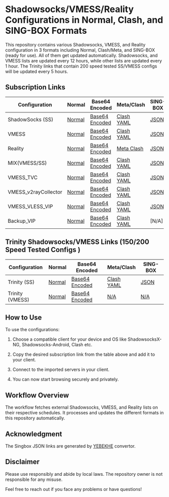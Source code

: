 # Shadowsocks/VMESS/Reality Configurations in Normal, Clash, and SING-BOX Formats

This repository contains various Shadowsocks, VMESS, and Reality configuration in 3 formats including Normal, Clash/Meta, and SING-BOX (ready for use). All of them get updated automatically. Shadowsocks,  and VMESS lists are updated every 12 hours, while other lists are updated every 1 hour. The Trinity links that contain 200 speed tested SS/VMESS configs will be updated every 5 hours. 

## Subscription Links

| Configuration | Normal | Base64 Encoded | Meta/Clash | SING-BOX |
|-|-|-|-|-|  
| ShadowSocks (SS) | [Normal](https://raw.githubusercontent.com/lagzian/SS-Collector/main/shadowsockes.txt) | [Base64 Encoded](https://raw.githubusercontent.com/lagzian/SS-Collector/main/SS_B64.txt) | [Clash YAML](https://raw.githubusercontent.com/lagzian/SS-Collector/main/ss_clash.yaml) | [JSON](https://raw.githubusercontent.com/lagzian/SS-Collector/main/ss_singbox.json) |
| VMESS | [Normal](https://raw.githubusercontent.com/lagzian/SS-Collector/main/vmess.txt) | [Base64 Encoded](https://raw.githubusercontent.com/lagzian/SS-Collector/main/vmess_B64.txt) | [Clash YAML](https://raw.githubusercontent.com/lagzian/SS-Collector/main/vmess_clash.yaml) | [JSON](https://raw.githubusercontent.com/lagzian/SS-Collector/main/vmess_singbox.json) |
| Reality | [Normal](https://raw.githubusercontent.com/lagzian/SS-Collector/main/reality.txt) | [Base64 Encoded](https://raw.githubusercontent.com/lagzian/SS-Collector/main/reality_B64.txt) | [Meta Clash](https://raw.githubusercontent.com/lagzian/SS-Collector/main/reality_clash.yaml) |[JSON](https://raw.githubusercontent.com/lagzian/TelegramV2rayCollector/main/singbox/sfasfi/reality.json) |
| MIX(VMESS/SS) | [Normal](https://raw.githubusercontent.com/lagzian/SS-Collector/main/mix.txt) | [Base64 Encoded](https://raw.githubusercontent.com/lagzian/SS-Collector/main/mix_B64.txt) | [Clash YAML](https://raw.githubusercontent.com/lagzian/SS-Collector/main/mix_clash.yaml) |[JSON](https://raw.githubusercontent.com/lagzian/SS-Collector/main/mix_singbox.json) |
| VMESS_TVC | [Normal](https://raw.githubusercontent.com/lagzian/SS-Collector/main/vmess_tvc.txt) | [Base64 Encoded](https://raw.githubusercontent.com/lagzian/SS-Collector/main/vmess_B64_tvc.txt) | [Clash YAML](https://raw.githubusercontent.com/lagzian/SS-Collector/main/vmess_tvc_clash.yaml) |[JSON](https://raw.githubusercontent.com/lagzian/SS-Collector/main/vmess_tvc_singbox.json) |
| VMESS_v2rayCollector | [Normal](https://raw.githubusercontent.com/lagzian/SS-Collector/main/vmess_ye.txt) | [Base64 Encoded](https://raw.githubusercontent.com/lagzian/SS-Collector/main/vmess_B64_ye.txt) | [Clash YAML](https://raw.githubusercontent.com/lagzian/SS-Collector/main/vmess_ye_clash.yaml) |[JSON](https://raw.githubusercontent.com/lagzian/SS-Collector/main/vmess_ye_singbox.json) |
| VMESS_VLESS_VIP | [Normal](https://raw.githubusercontent.com/lagzian/SS-Collector/main/vmess_vless.txt) | [Base64 Encoded](https://raw.githubusercontent.com/lagzian/SS-Collector/main/vmess_vless_B64.txt) | [Clash YAML](https://raw.githubusercontent.com/lagzian/SS-Collector/main/vmess_vless_clash.yaml) |[JSON](https://raw.githubusercontent.com/lagzian/SS-Collector/main/vmess_vless_singbox.json) |
| Backup_VIP | [Normal](https://raw.githubusercontent.com/lagzian/SS-Collector/main/backup.txt) | [Base64 Encoded](https://raw.githubusercontent.com/lagzian/SS-Collector/main/backup_B64.txt) | [Clash YAML](https://raw.githubusercontent.com/lagzian/SS-Collector/main/backup_clash.yaml) |[N/A] |


## Trinity Shadowsocks/VMESS Links (150/200 Speed Tested Configs )

| Configuration | Normal | Base64 Encoded | Meta/Clash | SING-BOX |
|-|-|-|-|-|  
| Trinity (SS) | [Normal](https://raw.githubusercontent.com/lagzian/SS-Collector/main/SS/Trinity.txt) | [Base64 Encoded](https://raw.githubusercontent.com/lagzian/SS-Collector/main/SS/Trinity) | [Clash YAML](https://raw.githubusercontent.com/lagzian/SS-Collector/main/SS/trinity_clash.yaml) | [JSON](https://raw.githubusercontent.com/lagzian/SS-Collector/main/SS/trinity_singbox.json) |
| Trinity (VMESS) | [Normal](https://raw.githubusercontent.com/lagzian/SS-Collector/main/SS/VM_Trinity.txt) | [Base64 Encoded](https://raw.githubusercontent.com/lagzian/SS-Collector/main/SS/VM_Trinity) | [N/A](N/A) | [N/A](N/A) |


## How to Use

To use the configurations:

1. Choose a compatible client for your device and OS like ShadowsocksX-NG, Shadowsocks-Android, Clash etc.

2. Copy the desired subscription link from the table above and add it to your client.

3. Connect to the imported servers in your client.

4. You can now start browsing securely and privately.

## Workflow Overview

The workflow fetches external Shadowsocks, VMESS, and Reality lists on their respective schedules. It processes and updates the different formats in this repository automatically.

## Acknowledgment

The Singbox JSON links are generated by [YEBEKHE](https://t.me/ItsMeYeBeKhe) convertor.

## Disclaimer

Please use responsibly and abide by local laws. The repository owner is not responsible for any misuse.

Feel free to reach out if you face any problems or have questions!
